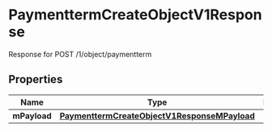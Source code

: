 

# PaymenttermCreateObjectV1Response

Response for POST /1/object/paymentterm

## Properties

| Name | Type | Description | Notes |
|------------ | ------------- | ------------- | -------------|
|**mPayload** | [**PaymenttermCreateObjectV1ResponseMPayload**](PaymenttermCreateObjectV1ResponseMPayload.md) |  |  |



